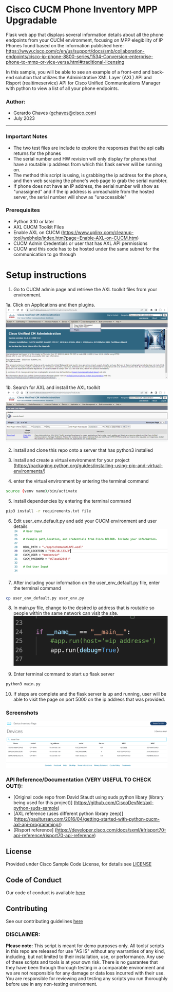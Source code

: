 # Cisco CUCM Phone Inventory MPP Upgradable

Flask web app that displays several information details about all the phone endpoints from your CUCM environment, focusing on MPP elegibility of IP Phones found based on the information published here:  
https://www.cisco.com/c/en/us/support/docs/smb/collaboration-endpoints/cisco-ip-phone-8800-series/1534-Conversion-enterprise-phone-to-mmp-or-vice-versa.html#traditional-licensing

In this sample, you will be able to see an example of a front-end and back-end solution that utilizes the Administrative XML Layer (AXL) API and Risport (realtimeservice) API for Cisco Unified Communications Manager with python to view a list of all your phone endpoints.

### Author:

- Gerardo Chaves (gchaves@cisco.com)
- July 2023

---

### Important Notes

- The two test files are include to explore the responses that the api calls returns for the phones
- The serial number and HW revision will only display for phones that have a routable ip address from which this flask server will be running on.
- The method this script is using, is grabbing the ip address for the phone, and then web scraping the phone's web page to grab the serial numbter.
- If phone does not have an IP address, the serial number will show as "unassigned" and if the ip address is unreachable from the hosted server, the serial number will show as "unaccessible"

### Prerequisites

- Python 3.10 or later
- AXL CUCM Toolkit Files
- Enable AXL on CUCM (https://www.uplinx.com/cleanup-tool/webhelp/index.htm?page=Enable-AXL-on-CUCM.htm)
- CUCM Admin Credentials or user that has AXL API permissions
- CUCM and this code has to be hosted under the same subnet for the communication to go through

# Setup instructions

1. Go to CUCM admin page and retrieve the AXL toolkit files from your environment.

1a. Click on Applications and then plugins.
![alt text](images/step1.png)

1b. Search for AXL and install the AXL toolkit
![alt text](images/step2.png)

2. install and clone this repo onto a server that has python3 installed

3. install and create a virtual environment for your project (https://packaging.python.org/guides/installing-using-pip-and-virtual-environments/)

4. enter the virtual environment by entering the terminal command

```sh
source (venv name)/bin/activate
```

5. install dependencies by entering the terminal command

```sh
pip3 install -r requirements.txt file
```

6. Edit user_env_default.py and add your CUCM environment and user details
   ![alt text](images/step3.png)

7. After including your information on the user_env_default.py file, enter the terminal command

```sh
cp user_env_default.py user_env.py
```

8. In main.py file, change to the desired ip address that is routable so people within the same network can visit the site.  
   ![alt text](images/step4.png)

9. Enter terminal command to start up flask server

```sh
python3 main.py
```

10. If steps are complete and the flask server is up and running, user will be able to visit the page on port 5000 on the ip address that was provided.

### Screenshots

![alt text](images/web_page_screenshot1.png)

### API Reference/Documentation (VERY USEFUL TO CHECK OUT!):

- [Original code repo from David Staudt using suds python libary (library being used for this project)] (https://github.com/CiscoDevNet/axl-python-suds-sample)
- [AXL reference (uses different python library zeep)] (https://paultursan.com/2016/04/getting-started-with-python-cucm-axl-api-programming/)
- [Risport reference] (https://developer.cisco.com/docs/sxml/#!risport70-api-reference/risport70-api-reference)

## License

Provided under Cisco Sample Code License, for details see [LICENSE](LICENSE)

## Code of Conduct

Our code of conduct is available [here](CODE_OF_CONDUCT.md)

## Contributing

See our contributing guidelines [here](CONTRIBUTING.md)

### DISCLAIMER:

<b>Please note:</b> This script is meant for demo purposes only. All tools/ scripts in this repo are released for use "AS IS" without any warranties of any kind, including, but not limited to their installation, use, or performance. Any use of these scripts and tools is at your own risk. There is no guarantee that they have been through thorough testing in a comparable environment and we are not responsible for any damage or data loss incurred with their use.
You are responsible for reviewing and testing any scripts you run thoroughly before use in any non-testing environment.
